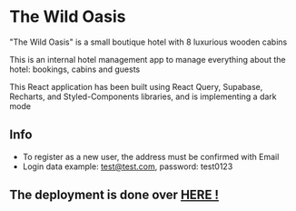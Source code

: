 # The Wild Oasis

"The Wild Oasis" is a small boutique hotel with 8
luxurious wooden cabins

This is an internal hotel management app to manage
everything about the hotel: bookings, cabins and guests

This React application has been built using React Query, Supabase, Recharts, and Styled-Components libraries, and is implementing a dark mode

## Info

- To register as a new user, the address must be confirmed with Email
- Login data example: test@test.com, password: test0123

## The deployment is done over [HERE !](https://react-ultimate.vercel.app)
